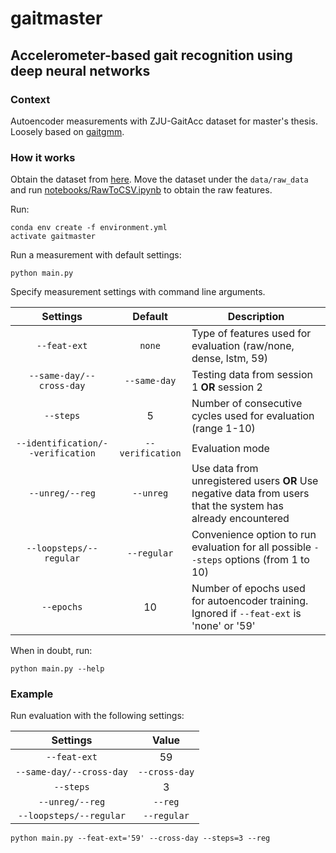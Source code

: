 # gaitmaster

## Accelerometer-based gait recognition using deep neural networks

### Context

Autoencoder measurements with ZJU-GaitAcc dataset for master's thesis. Loosely based on [gaitgmm](https://github.com/nemesszili/gaitgmm).

### How it works

Obtain the dataset from [here](http://www.cs.zju.edu.cn/~gpan/database/gaitacc.html).
Move the dataset under the `data/raw_data` and run [notebooks/RawToCSV.ipynb](notebooks/RawToCSV.ipynb) to obtain the raw features.

Run:
```batch
conda env create -f environment.yml
activate gaitmaster
```

Run a measurement with default settings:
```
python main.py
```

Specify measurement settings with command line arguments. 

| Settings                          | Default          | Description |
|:---------------------------------:|:----------------:|-------------|
| `--feat-ext`                      | `none`           | Type of features used for evaluation (raw/none, dense, lstm, 59) | 
| `--same-day/--cross-day`          | `--same-day`     | Testing data from session 1 **OR** session 2 |
| `--steps`                         | 5                | Number of consecutive cycles used for evaluation (range 1-10) |
| `--identification/--verification` | `--verification` | Evaluation mode |
| `--unreg/--reg`                   | `--unreg`        | Use data from unregistered users **OR** Use negative data from users that the system has already encountered |
| `--loopsteps/--regular`           | `--regular`      | Convenience option to run evaluation for all possible `--steps` options (from 1 to 10) |
| `--epochs`                        | 10               | Number of epochs used for autoencoder training. Ignored if `--feat-ext` is 'none' or '59' |

When in doubt, run:
```
python main.py --help
```

### Example

Run evaluation with the following settings:

| Settings                 | Value         | 
|:------------------------:|:-------------:|
| `--feat-ext`             | 59            |
| `--same-day/--cross-day` | `--cross-day` |
| `--steps`                | 3             |
| `--unreg/--reg`          | `--reg`       |
| `--loopsteps/--regular`  | `--regular`   |

```
python main.py --feat-ext='59' --cross-day --steps=3 --reg
```